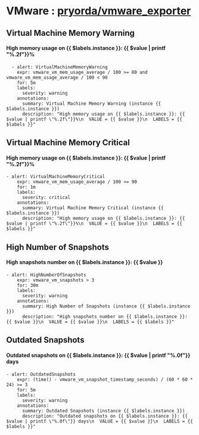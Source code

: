 # VMware : [pryorda/vmware_exporter](https://github.com/pryorda/vmware_exporter)

## Virtual Machine Memory Warning
#### High memory usage on {{ $labels.instance }}: {{ $value | printf "%.2f"}}%
````
  - alert: VirtualMachineMemoryWarning
    expr: vmware_vm_mem_usage_average / 100 >= 80 and vmware_vm_mem_usage_average / 100 < 90
    for: 5m
    labels:
      severity: warning
    annotations:
      summary: Virtual Machine Memory Warning (instance {{ $labels.instance }})
      description: "High memory usage on {{ $labels.instance }}: {{ $value | printf \"%.2f\"}}%\n  VALUE = {{ $value }}\n  LABELS = {{ $labels }}"
````

## Virtual Machine Memory Critical
#### High memory usage on {{ $labels.instance }}: {{ $value | printf "%.2f"}}%
````
- alert: VirtualMachineMemoryCritical
    expr: vmware_vm_mem_usage_average / 100 >= 90
    for: 1m
    labels:
      severity: critical
    annotations:
      summary: Virtual Machine Memory Critical (instance {{ $labels.instance }})
      description: "High memory usage on {{ $labels.instance }}: {{ $value | printf \"%.2f\"}}%\n  VALUE = {{ $value }}\n  LABELS = {{ $labels }}"
````

## High Number of Snapshots
#### High snapshots number on {{ $labels.instance }}: {{ $value }}
````
- alert: HighNumberOfSnapshots
    expr: vmware_vm_snapshots > 3
    for: 30m
    labels:
      severity: warning
    annotations:
      summary: High Number of Snapshots (instance {{ $labels.instance }})
      description: "High snapshots number on {{ $labels.instance }}: {{ $value }}\n  VALUE = {{ $value }}\n  LABELS = {{ $labels }}"
````

## Outdated Snapshots
#### Outdated snapshots on {{ $labels.instance }}: {{ $value | printf "%.0f"}} days
````
- alert: OutdatedSnapshots
    expr: (time() - vmware_vm_snapshot_timestamp_seconds) / (60 * 60 * 24) >= 3
    for: 5m
    labels:
      severity: warning
    annotations:
      summary: Outdated Snapshots (instance {{ $labels.instance }})
      description: "Outdated snapshots on {{ $labels.instance }}: {{ $value | printf \"%.0f\"}} days\n  VALUE = {{ $value }}\n  LABELS = {{ $labels }}"
 ````
